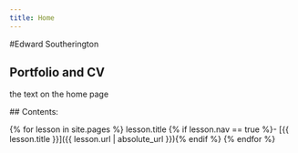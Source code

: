 ```yaml
---
title: Home
---
```


#Edward Southerington

## Portfolio and CV

the text on the home page


<div class="toc" markdown="1">
## Contents:

{% for lesson in site.pages %}
lesson.title
{% if lesson.nav == true %}- [{{ lesson.title }}]({{ lesson.url | absolute_url }}){% endif %}
{% endfor %}
</div>
